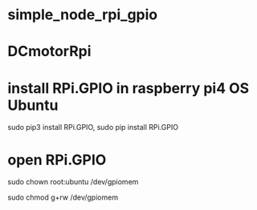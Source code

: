 # simple_node_rpi_gpio

# DCmotorRpi

# install RPi.GPIO in raspberry pi4 OS Ubuntu
sudo pip3 install RPi.GPIO, sudo pip install RPi.GPIO

# open RPi.GPIO
sudo chown root:ubuntu /dev/gpiomem

sudo chmod g+rw /dev/gpiomem
